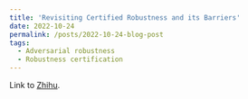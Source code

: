 ```yaml
---
title: 'Revisiting Certified Robustness and its Barriers'
date: 2022-10-24
permalink: /posts/2022-10-24-blog-post
tags:
  - Adversarial robustness
  - Robustness certification
---
```


Link to [Zhihu](https://zhuanlan.zhihu.com/p/576660172).